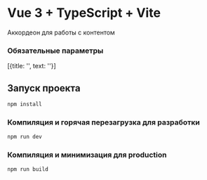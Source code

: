 # Vue 3 + TypeScript + Vite

Аккордеон для работы с контентом

### Обязательные параметры
[{title: '', text: ''}]

## Запуск проекта
```sh
npm install
```

### Компиляция и горячая перезагрузка для разработки
```sh
npm run dev
```

### Компиляция и минимизация для production
```sh
npm run build
```
